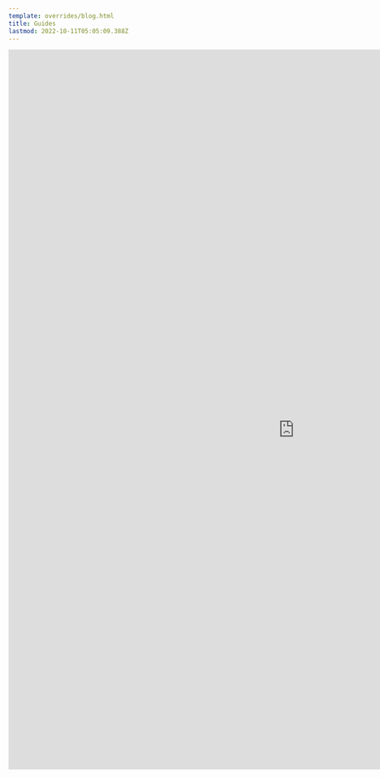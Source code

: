 ```yaml
---
template: overrides/blog.html
title: Guides
lastmod: 2022-10-11T05:05:09.388Z
---
```


<style>
#wrapper { width: 1080px; height: 1420px; padding: 0; overflow: hidden; }
#scaled-frame { width: 1500px; height: 2000px; border: 0px; }
#scaled-frame {
    zoom: 0.71;
    -moz-transform: scale(0.75);
    -moz-transform-origin: 0 0;
    -o-transform: scale(0.75);
    -o-transform-origin: 0 0;
    -webkit-transform: scale(0.75);
    -webkit-transform-origin: 0 0;
}

@media screen and (-webkit-min-device-pixel-ratio:0) {
 #scaled-frame  { zoom: 1;  }
}
</style>

<div id="wrapper">
        <iframe id="scaled-frame" src="https://xivor.tk/guides/20221010-001120_detailed_wvw_kill.html" frameborder="0"  allow="fullscreen"></iframe>

</div>
